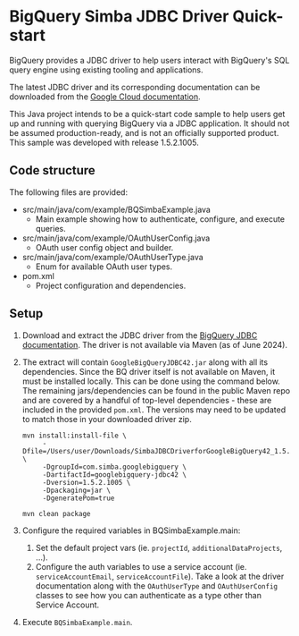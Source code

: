 # BigQuery Simba JDBC Driver Quick-start

BigQuery provides a JDBC driver to help users interact with BigQuery's SQL query engine using existing tooling and applications. 

The latest JDBC driver and its corresponding documentation can be downloaded from the [Google Cloud documentation](https://cloud.google.com/bigquery/docs/reference/odbc-jdbc-drivers).

This Java project intends to be a quick-start code sample to help users get up and running with querying BigQuery via a JDBC application. It should not be assumed production-ready, and is not an officially supported product. This sample was developed with release 1.5.2.1005.


## Code structure
The following files are provided:
* src/main/java/com/example/BQSimbaExample.java
  * Main example showing how to authenticate, configure, and execute queries.
* src/main/java/com/example/OAuthUserConfig.java
  * OAuth user config object and builder.
* src/main/java/com/example/OAuthUserType.java
  * Enum for available OAuth user types.
* pom.xml
  * Project configuration and dependencies.

## Setup
1. Download and extract the JDBC driver from the [BigQuery JDBC documentation](https://cloud.google.com/bigquery/docs/reference/odbc-jdbc-drivers#current_jdbc_driver). The driver is not available via Maven (as of June 2024).   

2. The extract will contain `GoogleBigQueryJDBC42.jar` along with all its dependencies. Since the BQ driver itself is not available on Maven, it must be installed locally. This can be done using the command below. The remaining jars/dependencies can be found in the public Maven repo and are covered by a handful of top-level dependencies - these are included in the provided `pom.xml`. The versions may need to be updated to match those in your downloaded driver zip.
    ```
    mvn install:install-file \
         -Dfile=/Users/user/Downloads/SimbaJDBCDriverforGoogleBigQuery42_1.5.2.1005/GoogleBigQueryJDBC42.jar \
         -DgroupId=com.simba.googlebigquery \
         -DartifactId=googlebigquery-jdbc42 \
         -Dversion=1.5.2.1005 \
         -Dpackaging=jar \
         -DgeneratePom=true
   
   mvn clean package
   ```

3. Configure the required variables in BQSimbaExample.main:
   1. Set the default project vars (ie. `projectId`, `additionalDataProjects`, ...).
   2. Configure the auth variables to use a service account (ie. `serviceAccountEmail`, `serviceAccountFile`). Take a look at the driver documentation along with the `OAuthUserType` and `OAuthUserConfig` classes to see how you can authenticate as a type other than Service Account.   

4. Execute `BQSimbaExample.main`.